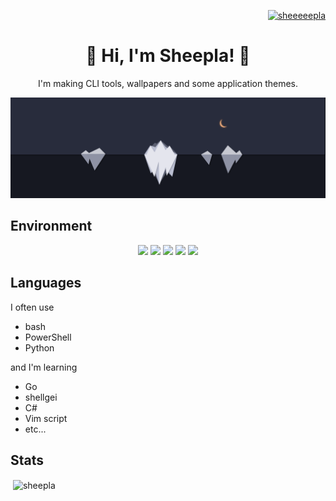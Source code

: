 <p align="right"> <a href="https://twitter.com/sheeeeepla" target="blank"><img src="https://img.shields.io/twitter/follow/sheeeeepla?logo=twitter&style=flat-square" alt="sheeeeepla" /></a> </p>

<h1 align="center">🐑 Hi, I'm Sheepla! 🐑</h1>

<p align="center">I'm making CLI tools, wallpapers and some application themes.</p>

<img src="./img/banner.png"/>

## Environment

<p align="center"><img src="https://img.shields.io/static/v1?label=OS&message=Windows/Arch%20Linux&color=blue&style=flat-square"/> <img src="https://img.shields.io/static/v1?label=WM&message=i3-gaps&color=lightgray&style=flat-square"/> <img src="https://img.shields.io/static/v1?label=Editor&message=Vim/NeoVim&color=green&style=flat-square"/> <img src="https://img.shields.io/static/v1?label=Browser&message=Firefox&color=orange&style=flat-square"/> <img src="https://img.shields.io/static/v1?label=Keyboard&message=HHKB&color=lightgray&style=flat-square"/></p>


## Languages

I often use

- bash
- PowerShell
- Python

and I'm learning

- Go
- shellgei
- C#
- Vim script
- etc...


## Stats

<p>&nbsp;<img align="center" src="https://github-readme-stats.vercel.app/api?username=sheepla&show_icons=true&locale=en&theme=tokyonight" alt="sheepla" href="" /></p>
